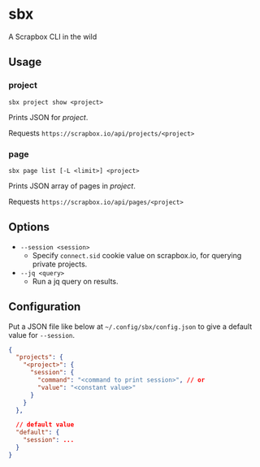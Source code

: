sbx
===

A Scrapbox CLI in the wild

Usage
-----

### project

    sbx project show <project>

Prints JSON for _project_.

Requests `https://scrapbox.io/api/projects/<project>`

### page

    sbx page list [-L <limit>] <project>

Prints JSON array of pages in _project_.

Requests `https://scrapbox.io/api/pages/<project>`


Options
-------

* `--session <session>`
  * Specify `connect.sid` cookie value on scrapbox.io, for querying private projects.
* `--jq <query>`
  * Run a jq query on results.

Configuration
-------------

Put a JSON file like below at `~/.config/sbx/config.json` to give a default value for `--session`.

```json
{
  "projects": {
    "<project>": {
      "session": {
        "command": "<command to print session>", // or
        "value": "<constant value>"
      }
    }
  },

  // default value
  "default": {
    "session": ...
  }
}
```
